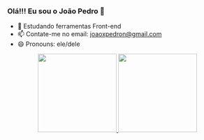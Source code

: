 ### Olá!!! Eu sou o João Pedro 👋


- 🌱 Estudando ferramentas Front-end
- 📫 Contate-me no email: joaoxpedron@gmail.com
- 😄 Pronouns: ele/dele

<div align="center">
  <a href="https://github.com/Joao-Peu">
  <img height="180em" src="https://github-readme-stats.vercel.app/api?username=Joao-Peu&show_icons=true&theme=dark&include_all_commits=true&count_private=true"/>
  <img height="180em" src="https://github-readme-stats.vercel.app/api/top-langs/?username=Joao-Peu&layout=DARK&langs_count=7&theme=dark"/>
</div>
